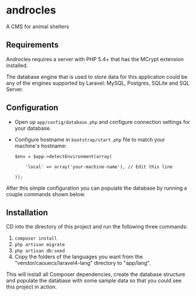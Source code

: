 androcles
=========

A CMS for animal shelters


Requirements
------------

Androcles requires a server with PHP 5.4+ that has the MCrypt extension installed.

The database engine that is used to store data for this application could be any of the engines supported by Laravel: MySQL, Postgres, SQLite and SQL Server.


Configuration
-------------

- Open up `app/config/database.php` and configure connection settings for your database.
- Configure hostname in `bootstrap/start.php` file to match your machine's hostname:

    ```
    $env = $app->detectEnvironment(array(

        'local' => array('your-machine-name'), // Edit this line

    ));
    ```

After this simple configuration you can populate the database by running a couple commands shown below.


Installation
------------

CD into the directory of this project and run the following three commands:

1. `composer install`
2. `php artisan migrate`
3. `php artisan db:seed`
4. Copy the folders of the languages you want from the "vendor/caouecs/laravel4-lang" directory to "app/lang".

This will install all Composer dependencies, create the database structure and populate the database with some sample data so that you could see this project in action.
